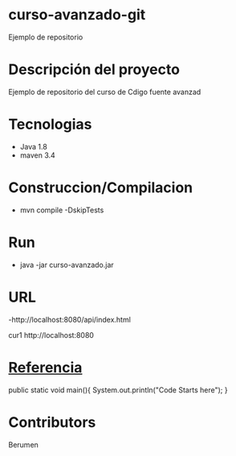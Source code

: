 # curso-avanzado-git
Ejemplo de repositorio

# Descripción del proyecto
Ejemplo de repositorio del curso de Cdigo fuente avanzad

# Tecnologias
- Java 1.8
- maven 3.4

# Construccion/Compilacion
- mvn compile -DskipTests

# Run
- java -jar curso-avanzado.jar

# URL 
-http://localhost:8080/api/index.html

cur1 http://localhost:8080

# [Referencia](https://github.com/adam-p/markdown-here/wifi/Markdown-Cheatsheet)

   public static void main(){
       System.out.println("Code Starts here");
   }

# Contributors
  Berumen
